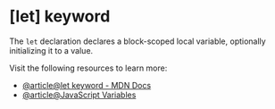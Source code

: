 # [let] keyword

The `let` declaration declares a block-scoped local variable, optionally initializing it to a value.

Visit the following resources to learn more:

- [@article@let keyword - MDN Docs](https://developer.mozilla.org/en-US/docs/Web/JavaScript/Reference/Statements/let)
- [@article@JavaScript Variables](https://javascript.info/variables)
